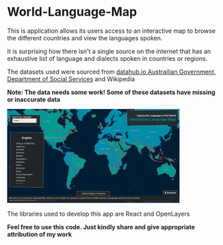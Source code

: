 # World-Language-Map
This is application allows its users access to an interactive map to browse the different countries and view the languages spoken.

It is surprising how there isn't a single source on the internet that has an exhaustive list of language and dialects spoken in countries or regions.

The datasets used were sourced from [datahub.io](https://datahub.io/core/geo-countries),[Austrailian Government, Department of Social Services](https://www.dss.gov.au/sites/default/files/files/foi_disclosure_log/12-12-13/language-list.pdf) and Wikipedia

**Note: The data needs some work! Some of these datasets have missing or inaccurate data**

<img
  src="app-screenshot.png"
  alt="Alt text"
  title="World language app screenshot"
  style="display: inline-block; margin: 0 auto; max-width: 80%"/>

The libraries used to develop this app are React and OpenLayers

**Feel free to use this code. Just kindly share and give appropriate attribution of my work**